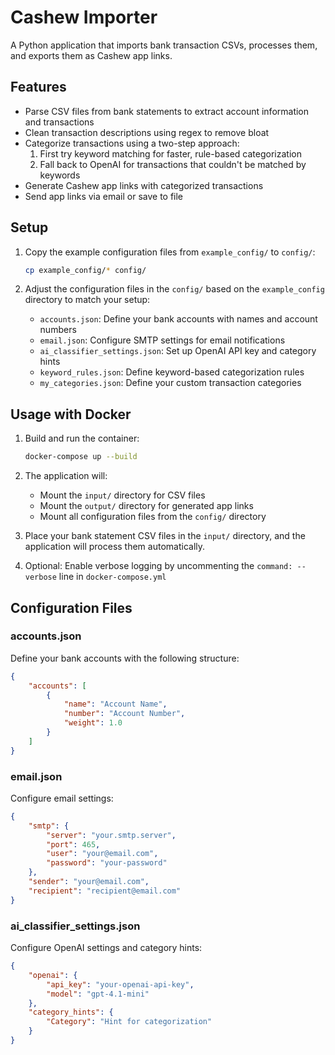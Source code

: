 # Cashew Importer

A Python application that imports bank transaction CSVs, processes them, and exports them as Cashew app links.

## Features

- Parse CSV files from bank statements to extract account information and transactions
- Clean transaction descriptions using regex to remove bloat
- Categorize transactions using a two-step approach:
  1. First try keyword matching for faster, rule-based categorization
  2. Fall back to OpenAI for transactions that couldn't be matched by keywords
- Generate Cashew app links with categorized transactions
- Send app links via email or save to file

## Setup

1. Copy the example configuration files from `example_config/` to `config/`:
   ```bash
   cp example_config/* config/
   ```

2. Adjust the configuration files in the `config/` based on the `example_config` directory to match your setup:
   - `accounts.json`: Define your bank accounts with names and account numbers
   - `email.json`: Configure SMTP settings for email notifications
   - `ai_classifier_settings.json`: Set up OpenAI API key and category hints
   - `keyword_rules.json`: Define keyword-based categorization rules
   - `my_categories.json`: Define your custom transaction categories

## Usage with Docker

1. Build and run the container:
   ```bash
   docker-compose up --build
   ```

2. The application will:
   - Mount the `input/` directory for CSV files
   - Mount the `output/` directory for generated app links
   - Mount all configuration files from the `config/` directory

3. Place your bank statement CSV files in the `input/` directory, and the application will process them automatically.

4. Optional: Enable verbose logging by uncommenting the `command: --verbose` line in `docker-compose.yml`

## Configuration Files

### accounts.json
Define your bank accounts with the following structure:
```json
{
    "accounts": [
        {
            "name": "Account Name",
            "number": "Account Number",
            "weight": 1.0
        }
    ]
}
```

### email.json
Configure email settings:
```json
{
    "smtp": {
        "server": "your.smtp.server",
        "port": 465,
        "user": "your@email.com",
        "password": "your-password"
    },
    "sender": "your@email.com",
    "recipient": "recipient@email.com"
}
```

### ai_classifier_settings.json
Configure OpenAI settings and category hints:
```json
{
    "openai": {
        "api_key": "your-openai-api-key",
        "model": "gpt-4.1-mini"
    },
    "category_hints": {
        "Category": "Hint for categorization"
    }
}
``` 
